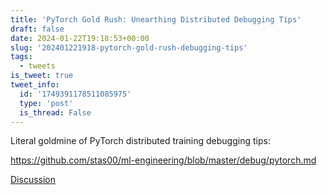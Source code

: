 ```yaml
---
title: 'PyTorch Gold Rush: Unearthing Distributed Debugging Tips'
draft: false
date: 2024-01-22T19:18:53+00:00
slug: '202401221918-pytorch-gold-rush-debugging-tips'
tags:
  - tweets
is_tweet: true
tweet_info:
  id: '1749391178511085975'
  type: 'post'
  is_thread: False
---
```




Literal goldmine of PyTorch distributed training debugging tips: 

<https://github.com/stas00/ml-engineering/blob/master/debug/pytorch.md>

[Discussion](https://x.com/sytelus/status/1749391178511085975)

